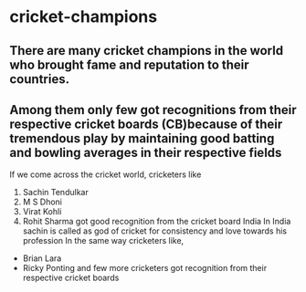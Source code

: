 # cricket-champions
## There are many cricket champions in the world who brought fame and reputation to their countries.
## Among them only few got recognitions from their respective cricket boards (CB)because of their tremendous play by maintaining good batting and bowling averages in their respective fields
If we come across the cricket world, cricketers like
1. Sachin Tendulkar
2. M S Dhoni
3. Virat Kohli 
4. Rohit Sharma
got good recognition from the cricket board India
In India sachin is called as god of cricket for consistency and love towards his profession
In the same way cricketers like,
* Brian Lara
* Ricky Ponting
and few more cricketers got recognition from their respective cricket boards


